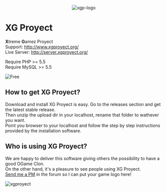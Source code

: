 <p align="center"
    <a href="http://www.xgproyect.org/" target="_blank">
        <img align="center" src="http://www.xgproyect.org/images/misc/xg-logo.png" title="XG Proyect" alt="xgp-logo">
    </a>
</p> 

XG Proyect
====

**X**treme **G**amez Proyect  
Support: http://www.xgproyect.org/  
Live Server: http://server.xgproyect.org/  

Require PHP >= 5.5  
Require MySQL >= 5.5  

![Free](http://www.gnu.org/graphics/agplv3-155x51.png)

## How to get XG Proyect?

Download and install XG Proyect is easy. Go to the releases section and get the latest stable release.  
Then unzip the upload dir in your localhost, rename that folder to wathever you want.  
Point you browser to your localhost and follow the step by step instructions provided by the installation software.

## Who is using XG Proyect?

We are happy to deliver this software giving others the possibility to have a good OGame Clon.  
On the other hand, it's a pleasure to see people using XG Proyect.  
<a href="http://www.xgproyect.org/privatemessage/new/1" target="_blank">Send me a PM</a> in the forum so I can put your game logo here!  

![xgproyect](http://www.xgproyect.org/images/misc/xg-logo.png)
